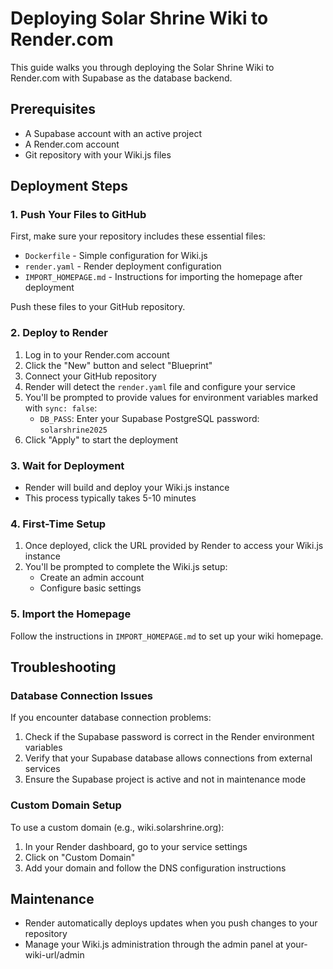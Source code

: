 # Deploying Solar Shrine Wiki to Render.com

This guide walks you through deploying the Solar Shrine Wiki to Render.com with Supabase as the database backend.

## Prerequisites

- A Supabase account with an active project
- A Render.com account
- Git repository with your Wiki.js files

## Deployment Steps

### 1. Push Your Files to GitHub

First, make sure your repository includes these essential files:
- `Dockerfile` - Simple configuration for Wiki.js
- `render.yaml` - Render deployment configuration
- `IMPORT_HOMEPAGE.md` - Instructions for importing the homepage after deployment

Push these files to your GitHub repository.

### 2. Deploy to Render

1. Log in to your Render.com account
2. Click the "New" button and select "Blueprint"
3. Connect your GitHub repository
4. Render will detect the `render.yaml` file and configure your service
5. You'll be prompted to provide values for environment variables marked with `sync: false`:
   - `DB_PASS`: Enter your Supabase PostgreSQL password: `solarshrine2025`
6. Click "Apply" to start the deployment

### 3. Wait for Deployment

- Render will build and deploy your Wiki.js instance
- This process typically takes 5-10 minutes

### 4. First-Time Setup

1. Once deployed, click the URL provided by Render to access your Wiki.js instance
2. You'll be prompted to complete the Wiki.js setup:
   - Create an admin account
   - Configure basic settings

### 5. Import the Homepage

Follow the instructions in `IMPORT_HOMEPAGE.md` to set up your wiki homepage.

## Troubleshooting

### Database Connection Issues

If you encounter database connection problems:
1. Check if the Supabase password is correct in the Render environment variables
2. Verify that your Supabase database allows connections from external services
3. Ensure the Supabase project is active and not in maintenance mode

### Custom Domain Setup

To use a custom domain (e.g., wiki.solarshrine.org):
1. In your Render dashboard, go to your service settings
2. Click on "Custom Domain"
3. Add your domain and follow the DNS configuration instructions

## Maintenance

- Render automatically deploys updates when you push changes to your repository
- Manage your Wiki.js administration through the admin panel at your-wiki-url/admin 